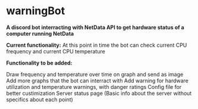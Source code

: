 # warningBot
**A discord bot interracting with NetData API to get hardware status of a computer running NetData**

**Current functionality:**
  At this point in time the bot can check current CPU frequency and current CPU temperature

**Functionality to be added:**

  Draw frequency and temperature over time on graph and send as image
  Add more graphs that the bot can interract with
  Add warning for hardware utilization and temperature warnings, with danger ratings
  Config file for better custimization
  Server status page (Basic info about the server without specifics about each point)

